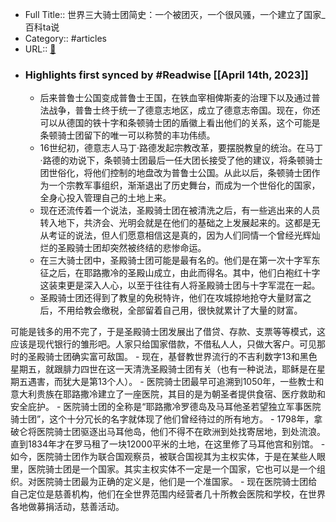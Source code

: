 - Full Title:: 世界三大骑士团简史：一个被团灭，一个很风骚，一个建立了国家_百科ta说
- Category:: #articles
- URL:: [🔗](https://baike.baidu.com/tashuo/browse/content?id=835bbb2f9e70da26a7039de2&lemmaId=7052947&fromLemmaModule=pcBottom&lemmaTitle=%E4%B8%89%E5%A4%A7%E9%AA%91%E5%A3%AB%E5%9B%A2&fromModule=lemma_bottom-tashuo-article)
- ### Highlights first synced by #Readwise [[April 14th, 2023]]
    - 后来普鲁士公国变成普鲁士王国，在铁血宰相俾斯麦的治理下以及通过普法战争，普鲁士终于统一了德意志地区，成立了德意志帝国。现在，你还可以从德国的铁十字和条顿骑士团的盾徽上看出他们的关系，这个可能是条顿骑士团留下的唯一可以称赞的丰功伟绩。
    - 16世纪初，德意志人马丁·路德发起宗教改革，要摆脱教皇的统治。在马丁·路德的劝说下，条顿骑士团最后一任大团长接受了他的建议，将条顿骑士团世俗化，将他们控制的地盘改为普鲁士公国。从此以后，条顿骑士团作为一个宗教军事组织，渐渐退出了历史舞台，而成为一个世俗化的国家，全身心投入管理自己的土地上来。
    - 现在还流传着一个说法，圣殿骑士团在被清洗之后，有一些逃出来的人员转入地下，共济会、光明会就是在他们的基础之上发展起来的。这都是无从考证的说法，但人们愿意相信这是真的，因为人们同情一个曾经光辉灿烂的圣殿骑士团却突然被终结的悲惨命运。
    - 在三大骑士团中，圣殿骑士团可能是最有名的。他们是在第一次十字军东征之后，在耶路撒冷的圣殿山成立，由此而得名。其中，他们白袍红十字这装束更是深入人心，以至于往往有人将圣殿骑士团与十字军混在一起。
    - 圣殿骑士团还得到了教皇的免税特许，他们在攻城掠地抢夺大量财富之后，不用给教会缴税，全部留着自己用，很快就累计了大量的财富。

可能是钱多的用不完了，于是圣殿骑士团发展出了借贷、存款、支票等等模式，这应该是现代银行的雏形吧。人家只给国家借款，不借私人人，只做大客户。可见那时的圣殿骑士团确实富可敌国。
    - 现在，基督教世界流行的不吉利数字13和黑色星期五，就跟腓力四世在这一天清洗圣殿骑士团有关（也有一种说法，耶稣是在星期五遇害，而犹大是第13个人）。
    - 医院骑士团最早可追溯到1050年，一些教士和意大利贵族在耶路撒冷建立了一座医院，其目的是为朝圣者提供食宿、医疗救助和安全庇护。
    - 医院骑士团的全称是“耶路撒冷罗德岛及马耳他圣若望独立军事医院骑士团”，这个十分冗长的名字就体现了他们曾经待过的所有地方。
    - 1798年，拿破仑将医院骑士团驱逐出马耳他岛，他们不得不在欧洲到处找寄居地，到处流浪。直到1834年才在罗马租了一块12000平米的土地，在这里修了马耳他宫和别馆。
    - 如今，医院骑士团作为联合国观察员，被联合国视其为主权实体，于是在某些人眼里，医院骑士团是一个国家。其实主权实体不一定是一个国家，它也可以是一个组织。对医院骑士团最为正确的定义是，他们是一个准国家。
    - 现在医院骑士团给自己定位是慈善机构，他们在全世界范围内经营者几十所教会医院和学校，在世界各地做募捐活动，慈善活动。
